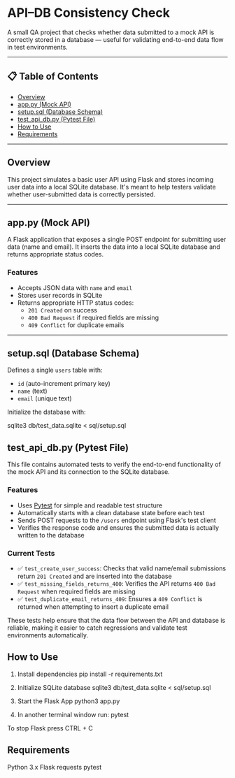 # API–DB Consistency Check

A small QA project that checks whether data submitted to a mock API is correctly stored in a database — useful for validating end-to-end data flow in test environments.

---

## 📋 Table of Contents

- [Overview](#overview)
- [app.py (Mock API)](#apppy-mock-api)
- [setup.sql (Database Schema)](#setupsql-database-schema)
- [test_api_db.py (Pytest File)](#test-api-db-pytest-file)
- [How to Use](#how-to-use)
- [Requirements](#requirements)

---

## Overview

This project simulates a basic user API using Flask and stores incoming user data into a local SQLite database. It's meant to help testers validate whether user-submitted data is correctly persisted.

---

## app.py (Mock API)

A Flask application that exposes a single POST endpoint for submitting user data (name and email). It inserts the data into a local SQLite database and returns appropriate status codes.

### Features

- Accepts JSON data with `name` and `email`
- Stores user records in SQLite
- Returns appropriate HTTP status codes:
  - `201 Created` on success
  - `400 Bad Request` if required fields are missing
  - `409 Conflict` for duplicate emails

---

## setup.sql (Database Schema)

Defines a single `users` table with:
- `id` (auto-increment primary key)
- `name` (text)
- `email` (unique text)

Initialize the database with:

sqlite3 db/test_data.sqlite < sql/setup.sql

## test_api_db.py (Pytest File)

This file contains automated tests to verify the end-to-end functionality of the mock API and its connection to the SQLite database.

### Features

- Uses [Pytest](https://docs.pytest.org/) for simple and readable test structure
- Automatically starts with a clean database state before each test
- Sends POST requests to the `/users` endpoint using Flask's test client
- Verifies the response code and ensures the submitted data is actually written to the database

### Current Tests

- ✅ `test_create_user_success`: Checks that valid name/email submissions return `201 Created` and are inserted into the database
- ✅ `test_missing_fields_returns_400`: Verifies the API returns `400 Bad Request` when required fields are missing
- ✅ `test_duplicate_email_returns_409`: Ensures a `409 Conflict` is returned when attempting to insert a duplicate email

These tests help ensure that the data flow between the API and database is reliable, making it easier to catch regressions and validate test environments automatically.

## How to Use

1. Install dependencies
pip install -r requirements.txt

2. Initialize SQLite database 
sqlite3 db/test_data.sqlite < sql/setup.sql

3. Start the Flask App
python3 app.py

4. In another terminal window run:
pytest

To stop Flask press CTRL + C

## Requirements

Python 3.x
Flask
requests
pytest
